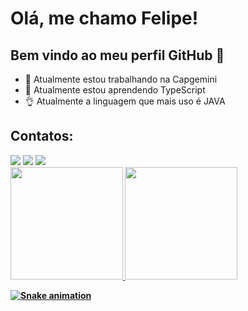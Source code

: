 # Olá, me chamo Felipe! 
## Bem vindo ao meu perfil GitHub 👋
- 🔭 Atualmente estou trabalhando na Capgemini
- 🌱 Atualmente estou aprendendo TypeScript
- 👌 Atualmente a linguagem que mais uso é JAVA


## Contatos:
<div>
<a href="https://www.instagram.com/felipson007/" target="_blank"><img loading="lazy" src="https://img.shields.io/badge/-Instagram-%23E4405F?style=for-the-badge&logo=instagram&logoColor=white" target="_blank"></a>
<a href = "felipe.s.souza@outlook.com.br"><img loading="lazy" src="https://img.shields.io/badge/Gmail-D14836?style=for-the-badge&logo=gmail&logoColor=white" target="_blank"></a>
<a href="https://www.linkedin.com/in/felipe-silva-de-souza/" target="_blank"><img loading="lazy" src="https://img.shields.io/badge/-LinkedIn-%230077B5?style=for-the-badge&logo=linkedin&logoColor=white" target="_blank"></a>   
  <b/>
</div>

<div>
   <b/>
<a href="https://github.com/Felipson007">
<img loading="lazy" height="180em" src="https://github-readme-stats.vercel.app/api/top-langs/?username=Felipson007&layout=compact&langs_count=7&theme=dracula"/>
<img loading="lazy" height="180em" src="https://github-readme-stats.vercel.app/api?username=Felipson007&show_icons=true&theme=dracula&include_all_commits=true&count_private=true"/>
</div>

![Snake animation](https://github.com/Felipson007/Felipson007/blob/output/github-contribution-grid-snake.svg)
